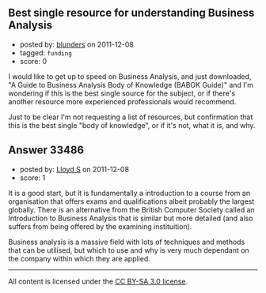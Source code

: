 ## Best single resource for understanding Business Analysis

- posted by: [blunders](https://stackexchange.com/users/-1/4764-blunders) on 2011-12-08
- tagged: `funding`
- score: 0

I would like to get up to speed on Business Analysis, and just downloaded, "A Guide to Business Analysis Body of Knowledge (BABOK Guide)" and I'm wondering if this is the best single source for the subject, or if there's another resource more experienced professionals would recommend.

Just to be clear I'm not requesting a list of resources, but confirmation that this is the best single "body of knowledge", or if it's not, what it is, and why.


## Answer 33486

- posted by: [Lloyd S](https://stackexchange.com/users/-1/12549-lloyd-s) on 2011-12-08
- score: 1

It is a good start, but it is fundamentally a introduction to a course from an organisation that offers exams and qualifications albeit probably the largest globally. There is an alternative from the British Computer Society called an Introduction to Business Analysis that is similar but more detailed (and also suffers from being offered by the examining instituition). 

Business analysis is a massive field with lots of techniques and methods that can be utilised, but which to use and why is very much dependant on the company within which they are applied.  



---

All content is licensed under the [CC BY-SA 3.0 license](https://creativecommons.org/licenses/by-sa/3.0/).
